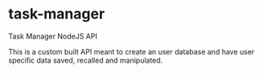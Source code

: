 # task-manager
Task Manager NodeJS API

This is a custom built API meant to create an user database and have user specific data saved, recalled and manipulated.

